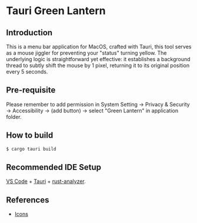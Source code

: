 # Tauri Green Lantern

## Introduction

This is a menu bar application for MacOS, crafted with Tauri, this tool serves as a mouse jiggler for preventing your "status" turning yellow. The underlying logic is straightforward yet effective: it establishes a background thread to subtly shift the mouse by 1 pixel, returning it to its original position every 5 seconds.

## Pre-requisite

Please remember to add permission in System Setting -> Privacy & Security -> Accessibility -> (add button) -> select "Green Lantern" in application folder.

## How to build

```bash
$ cargo tauri build
```

## Recommended IDE Setup

[VS Code](https://code.visualstudio.com/) + [Tauri](https://marketplace.visualstudio.com/items?itemName=tauri-apps.tauri-vscode) + [rust-analyzer](https://marketplace.visualstudio.com/items?itemName=rust-lang.rust-analyzer).

## References

- [Icons](https://favicon.io/)
